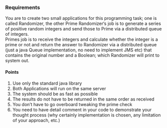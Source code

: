 ### Requirements
You are to create two small applications for this programming task; one is called Randomizer, the other Prime
Randomizer‘s job is to generate a series of positive random integers and send those to Prime via a distributed queue of integers.       
Primes job is to receive the integers and calculate whether the integer is a prime or not and return the answer to Randomizer via a distributed queue (just a java Queue implementation, no need to implement JMS etc) that contains the original number and a Boolean; which Randomizer will print to system out.

#### Points
1. Use only the standard java library
2. Both Applications will run on the same server
3. The system should be as fast as possible
4. The results do not have to be returned in the same order as received
5. You don’t have to go overboard tweaking the prime check
6. You need to have detail comment in your code to demonstrate your thought process (why certainly implementation is chosen, any limitation of your approach, etc.)

